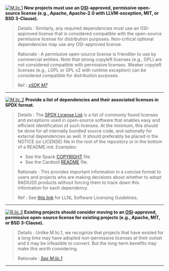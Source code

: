 <a name="mlic1"></a>
[![M.lic.1](https://img.shields.io/badge/M.lic-1-red.svg)](#mlic1)  **New projects must use an [OSI](https://opensource.org/licenses)-approved, permissive open-source license (e.g., Apache, Apache-2.0 with LLVM-exception, MIT, or BSD 3-Clause).**

>Details
>: Similarly, any required dependencies must use an OSI-approved license that is considered compatible with the open-source permissive license for distribution purposes. Non-critical optional dependencies may use any OSI-approved license.
>
>Rationale
>: A permissive open-source license is friendlier to use by commercial entities. Note that strong copyleft licenses (e.g., GPL) are not considered compatible with permissive licenses. Weaker copyleft licenses (e.g., LGPL or GPL v2 with runtime exception) can be considered compatible for distribution purposes.
>
>Ref
>: [*xSDK M7*](https://github.com/xsdk-project/xsdk-community-policies/blob/master/package_policies/M7.md)

---
<a name="mlic2"></a>
[![M.lic.2](https://img.shields.io/badge/M.lic-2-red.svg)](#mlic2)  **Provide a list of dependencies and their associated licenses in SPDX format.**

>Details
>: The [SPDX License List](https://spdx.org/licenses/) is a list of commonly found licenses and exceptions used in open-source software that enables easy and efficient identification of such licenses. At the minimum, this should be done for all internally bundled source code, and optionally for external dependencies as well. It should preferably be placed in the NOTICE (or LICENSE) file in the root of the repository or in the bottom of a README.md. Examples:
>
> * See the Spack [COPYRIGHT](https://github.com/spack/spack/blob/develop/COPYRIGHT) file.
> * See the Cardioid [README](https://github.com/LLNL/cardioid/blob/master/README.md) file.
>
>Rationale
>: This provides important information in a concise format to users and projects who are making decisions about whether to adopt RADIUSS products without forcing them to track down this information for each dependency.
>
>Ref
>: See [this link](/about/licenses) for LLNL Software Licensing Guidelines.

---
<a name="rlic3"></a>
[![R.lic.3](https://img.shields.io/badge/R.lic-3-yellow.svg)](#rlic3)  **Existing projects should consider moving to an [OSI](https://opensource.org/licenses)-approved, permissive open-source license for existing projects (e.g., Apache, MIT, or BSD 3-Clause).**

>Details
>: Unlike M.lic.1, we recognize that projects that have existed for a long time may have adopted non-permissive licenses at their outset and it may be infeasible to convert. But the long-term benefits may make this worth considering.
>
>Rationale
>: [*See M.lic.1*](#mlic1)

---
